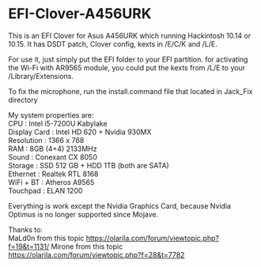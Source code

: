 # EFI-Clover-A456URK
 This is an EFI Clover for Asus A456URK which running Hackintosh 10.14 or 10.15. It has DSDT patch, Clover config, kexts in /E/C/K and /L/E.

 For use it, just simply put the EFI folder to your EFI partition. for activating the Wi-Fi with AR9565 module, you could put the kexts from /L/E to your /Library/Extensions.

 To fix the microphone, run the install.command file that located in Jack_Fix directory

 My system properties are:\
 CPU : Intel i5-7200U Kabylake\
 Display Card : Intel HD 620 + Nvidia 930MX\
 Resolution : 1366 x 768\
 RAM : 8GB (4+4) 2133MHz\
 Sound : Conexant CX 8050\
 Storage : SSD 512 GB + HDD 1TB (both are SATA)\
 Ethernet : Realtek RTL 8168\
 WiFi + BT : Atheros A9565\
 Touchpad : ELAN 1200

Everything is work except the Nvidia Graphics Card, because Nvidia Optimus is no longer supported since Mojave.

Thanks to:\
MaLd0n from this topic https://olarila.com/forum/viewtopic.php?f=19&t=1131/
Mirone from this topic https://olarila.com/forum/viewtopic.php?f=28&t=7782
